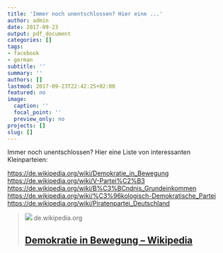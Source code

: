 ```yaml
---
title: 'Immer noch unentschlossen? Hier eine ...'
author: admin
date: 2017-09-23
output: pdf_document
categories: []
tags:
- facebook
- german
subtitle: ''
summary: ''
authors: []
lastmod: 2017-09-23T22:42:25+02:00
featured: no
image:
  caption: ''
  focal_point: ''
  preview_only: no
projects: []
slug: []
---
```

Immer noch unentschlossen? Hier eine Liste von interessanten Kleinparteien:

https://de.wikipedia.org/wiki/Demokratie_in_Bewegung
https://de.wikipedia.org/wiki/V-Partei%C2%B3
https://de.wikipedia.org/wiki/B%C3%BCndnis_Grundeinkommen
https://de.wikipedia.org/wiki/%C3%96kologisch-Demokratische_Partei
https://de.wikipedia.org/wiki/Piratenpartei_Deutschland
> [![](https://upload.wikimedia.org/wikipedia/commons/thumb/4/4c/DiB_Kurzlogo.png/1200px-DiB_Kurzlogo.png)](https://de.wikipedia.org/wiki/Demokratie_in_Bewegung)
> de.wikipedia.org
> ## [Demokratie in Bewegung – Wikipedia](https://de.wikipedia.org/wiki/Demokratie_in_Bewegung)
>

